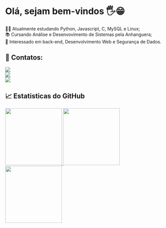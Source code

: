 # Olá, sejam bem-vindos 🖐😁
🐱‍👤 Atualmente estudando Python, Javascript, C, MySQL e Linux;
<br>📚 Cursando Análise e Desenvovimento de Sistemas pela Anhanguera;
<br>👀 Interessado em back-end, Desenvolvimento Web e Segurança de Dados. 
<br>

## 📱 Contatos:
<div>
  <a href = "mailto:fabricio.27767@gmail.com">
    <img loading="lazy" src="https://img.shields.io/badge/Gmail-D14836?style=for-the-badge&logo=gmail&logoColor=white" target="_blank">
  </a>
  <br>
  <a href = "mailto:fabricio.27767@outlook.com" target="_blank">
    <img loading="lazy" src="https://img.shields.io/badge/Outlook-0078D4?style=for-the-badge&logo=microsoft-outlook&logoColor=white" target="_blank">
  </a>
  <br>
  <a href="https://www.linkedin.com/in/fabrício-holanda-de-almeida-55b43a1b8" target="_blank">
    <img loading="lazy" src="https://img.shields.io/badge/-LinkedIn-%230077B5?style=for-the-badge&logo=linkedin&logoColor=white" target="_blank">
  </a>
  <!--https://img.shields.io/badge/Outlook-0078D4?style=for-the-badge&logo=microsoft-outlook&logoColor=white-->
</div>


## 📈 Estatisticas do GitHub
<div>
  <a href="https://github.com/FabricioHA">
  <img loading="lazy" height="180em" src="https://github-readme-stats.vercel.app/api?username=FabricioHA&show_icons=true&theme=dracula&include_all_commits=true&count_private=true"/>
  <img loading="lazy" height="180em" src="https://github-readme-streak-stats.herokuapp.com/?user=FabricioHA&theme=dracula&hide_border=false"/>
  <img loading="lazy" height="180em" src="https://github-readme-stats.vercel.app/api/top-langs/?username=FabricioHA&layout=compact&langs_count=7&theme=dracula"/>
</div>



<!--
**FabricioHA/FabricioHA** is a ✨ _special_ ✨ repository because its `README.md` (this file) appears on your GitHub profile.

Here are some ideas to get you started:

- 🔭 I’m currently working on ...
- 🌱 I’m currently learning ...
- 👯 I’m looking to collaborate on ...
- 🤔 I’m looking for help with ...
- 💬 Ask me about ...
- 📫 How to reach me: ...
- 😄 Pronouns: ...
- ⚡ Fun fact: ...
-->
